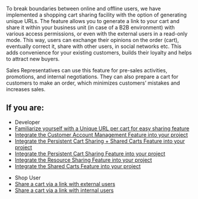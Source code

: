 To break boundaries between online and offline users, we have implemented a shopping cart sharing facility with the option of generating unique URLs. The feature allows you to generate a link to your cart and share it within your business unit (in case of a B2B environment) with various access permissions, or even with the external users in a read-only mode. This way, users can exchange their opinions on the order (cart), eventually correct it, share with other users, in social networks etc. This adds convenience for your existing customers, builds their loyalty and helps to attract new buyers.

Sales Representatives can use this feature for pre-sales activities, promotions, and internal negotiations. They can also prepare a cart for customers to make an order, which minimizes customers’ mistakes and increases sales.

## If you are:

<div class="mr-container">
    <div class="mr-list-container">
        <!-- col1 -->
        <div class="mr-col">
            <ul class="mr-list mr-list-green">
                <li class="mr-title">Developer</li>
                <li><a href="https://documentation.spryker.com/docs/unique-url-per-cart-for-easy-sharing-overview-201907" class="mr-link">Familiarize yourself with a Unique URL per cart for easy sharing feature</a></li>
                <li><a href="https://documentation.spryker.com/docs/en/customer-account-management-feature-integration" class="mr-link">Integrate the Customer Account Management Feature into your project</a></li>
                <li><a href="https://documentation.spryker.com/docs/persisitent-cart-sharing-shared-carts-integration-201907" class="mr-link">Integrate the Persistent Cart Sharing + Shared Carts Feature into your project</a></li>
                 <li><a href="https://documentation.spryker.com/docs/persistent-cart-sharing-feature-integration-201907" class="mr-link">Integrate the Persistent Cart Sharing Feature into your project</a></li>
                 <li><a href="https://documentation.spryker.com/docs/resource-sharing-feature-integration-201907" class="mr-link">Integrate the Resource Sharing Feature into your project</a></li>
                <li><a href="https://documentation.spryker.com/docs/shared-carts-feature-integration-201907" class="mr-link">Integrate the Shared Carts Feature into your project</a></li>
            </ul>
        </div>
         <!-- col3 -->
        <div class="mr-col">
            <ul class="mr-list mr-list-red">
                <li class="mr-title">Shop User</li>
                <li><a href="https://documentation.spryker.com/docs/shop-guide-managing-shopping-carts#sharing-a-cart-via-link-with-the-external-users" class="mr-link">Share a cart via a link with external users</a></li>
                <li><a href="https://documentation.spryker.com/docs/shop-guide-managing-shopping-carts#sharing-a-cart-via-link-with-the-internal-users" class="mr-link">Share a cart via a link with internal users</a></li>
           </ul>
        </div>
    </div>
</div>